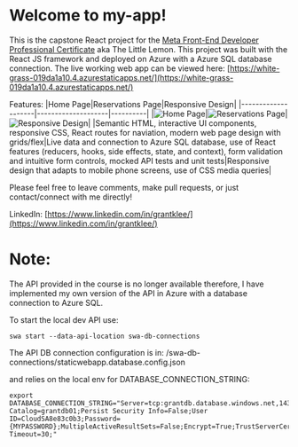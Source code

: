 # Welcome to my-app!
This is the capstone React project for the [Meta Front-End Developer Professional Certificate](https://www.coursera.org/professional-certificates/meta-front-end-developer) aka The Little Lemon. This project was built with the React JS framework and deployed on Azure with a Azure SQL database connection.
The live working web app can be viewed here:
[https://white-grass-019da1a10.4.azurestaticapps.net/](https://white-grass-019da1a10.4.azurestaticapps.net/)

Features:
|Home Page|Reservations Page|Responsive Design|
|--------------------|--------------------|----------|
|<img src="https://white-grass-019da1a10.4.azurestaticapps.net/images/screenshot_01.png" alt="Home Page" />|<img src="https://white-grass-019da1a10.4.azurestaticapps.net/images/screenshot_02.png" alt="Reservations Page" />|<img src="https://white-grass-019da1a10.4.azurestaticapps.net/images/screenshot_iphone01.png" alt="Responsive Design" />|
|Semantic HTML, interactive UI components, responsive CSS, React routes for naviation, modern web page design with grids/flex|Live data and connection to Azure SQL database, use of React features (reducers, hooks, side effects, state, and context), form validation and intuitive form controls, mocked API tests and unit tests|Responsive design that adapts to mobile phone screens, use of CSS media queries|

Please feel free to leave
comments, make pull requests, or just contact/connect with me directly! 

LinkedIn: [https://www.linkedin.com/in/grantklee/](https://www.linkedin.com/in/grantklee/)

# Note:
The API provided in the course is no longer available therefore, I have implemented my 
own version of the API in Azure with a database connection to Azure SQL. 


To start the local dev API use:
```
swa start --data-api-location swa-db-connections
```
The API DB connection configuration is in:
/swa-db-connections/staticwebapp.database.config.json

and relies on the local env for DATABASE_CONNECTION_STRING:
```
export DATABASE_CONNECTION_STRING="Server=tcp:grantdb.database.windows.net,1433;Initial Catalog=grantdb01;Persist Security Info=False;User ID=CloudSA8e83c0b3;Password={MYPASSWORD};MultipleActiveResultSets=False;Encrypt=True;TrustServerCertificate=False;Connection Timeout=30;"
```
